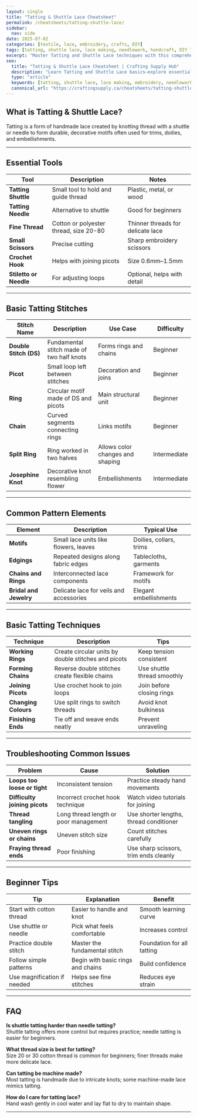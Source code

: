 ```yaml
---
layout: single
title: "Tatting & Shuttle Lace Cheatsheet"
permalink: /cheatsheets/tatting-shuttle-lace/
sidebar:
  nav: side
date: 2025-07-02
categories: [textile, lace, embroidery, crafts, DIY]
tags: [tatting, shuttle lace, lace making, needlework, handcraft, DIY lace, crafts]
excerpt: "Master Tatting and Shuttle Lace techniques with this comprehensive cheatsheet covering tools, stitches, patterns, and helpful tips."
seo:
  title: "Tatting & Shuttle Lace Cheatsheet | Crafting Supply Hub"
  description: "Learn Tatting and Shuttle Lace basics—explore essential tools, stitch types, pattern styles, and troubleshooting tips for delicate hand-made lace."
  type: "article"
  keywords: [tatting, shuttle lace, lace making, embroidery, needlework, DIY lace]
  canonical_url: "https://craftingsupply.ca/cheatsheets/tatting-shuttle-lace/"
---
```


## What is Tatting & Shuttle Lace?

Tatting is a form of handmade lace created by knotting thread with a shuttle or needle to form durable, decorative motifs often used for trims, doilies, and embellishments.

---

## Essential Tools

| Tool                  | Description                        | Notes                          |
|-----------------------|----------------------------------|-------------------------------|
| **Tatting Shuttle**   | Small tool to hold and guide thread| Plastic, metal, or wood       |
| **Tatting Needle**    | Alternative to shuttle            | Good for beginners            |
| **Fine Thread**       | Cotton or polyester thread, size 20-80| Thinner threads for delicate lace |
| **Small Scissors**    | Precise cutting                  | Sharp embroidery scissors      |
| **Crochet Hook**      | Helps with joining picots         | Size 0.6mm–1.5mm              |
| **Stiletto or Needle**| For adjusting loops              | Optional, helps with detail    |

---

## Basic Tatting Stitches

| Stitch Name           | Description                      | Use Case                       | Difficulty  |
|-----------------------|---------------------------------|-------------------------------|-------------|
| **Double Stitch (DS)**| Fundamental stitch made of two half knots | Forms rings and chains        | Beginner    |
| **Picot**             | Small loop left between stitches | Decoration and joins          | Beginner    |
| **Ring**              | Circular motif made of DS and picots | Main structural unit          | Beginner    |
| **Chain**             | Curved segments connecting rings | Links motifs                  | Beginner    |
| **Split Ring**        | Ring worked in two halves        | Allows color changes and shaping| Intermediate|
| **Josephine Knot**    | Decorative knot resembling flower | Embellishments               | Intermediate|

---

## Common Pattern Elements

| Element               | Description                      | Typical Use                    |
|-----------------------|---------------------------------|-------------------------------|
| **Motifs**            | Small lace units like flowers, leaves | Doilies, collars, trims      |
| **Edgings**           | Repeated designs along fabric edges | Tablecloths, garments         |
| **Chains and Rings**  | Interconnected lace components    | Framework for motifs           |
| **Bridal and Jewelry**| Delicate lace for veils and accessories | Elegant embellishments        |

---

## Basic Tatting Techniques

| Technique             | Description                      | Tips                          |
|-----------------------|---------------------------------|-------------------------------|
| **Working Rings**     | Create circular units by double stitches and picots | Keep tension consistent       |
| **Forming Chains**    | Reverse double stitches create flexible chains | Use shuttle thread smoothly   |
| **Joining Picots**    | Use crochet hook to join loops  | Join before closing rings     |
| **Changing Colours**   | Use split rings to switch threads| Avoid knot bulkiness          |
| **Finishing Ends**    | Tie off and weave ends neatly   | Prevent unraveling            |

---

## Troubleshooting Common Issues

| Problem               | Cause                            | Solution                       |
|-----------------------|---------------------------------|-------------------------------|
| **Loops too loose or tight** | Inconsistent tension          | Practice steady hand movements |
| **Difficulty joining picots** | Incorrect crochet hook technique | Watch video tutorials for joining|
| **Thread tangling**    | Long thread length or poor management | Use shorter lengths, thread conditioner|
| **Uneven rings or chains** | Uneven stitch size            | Count stitches carefully       |
| **Fraying thread ends**| Poor finishing                  | Use sharp scissors, trim ends cleanly|

---

## Beginner Tips

| Tip                    | Explanation                      | Benefit                        |
|------------------------|---------------------------------|-------------------------------|
| Start with cotton thread| Easier to handle and knot        | Smooth learning curve          |
| Use shuttle or needle   | Pick what feels comfortable      | Increases control              |
| Practice double stitch  | Master the fundamental stitch    | Foundation for all tatting     |
| Follow simple patterns  | Begin with basic rings and chains| Build confidence               |
| Use magnification if needed| Helps see fine stitches        | Reduces eye strain             |

---

## FAQ

**Is shuttle tatting harder than needle tatting?**  
Shuttle tatting offers more control but requires practice; needle tatting is easier for beginners.

**What thread size is best for tatting?**  
Size 20 or 30 cotton thread is common for beginners; finer threads make more delicate lace.

**Can tatting be machine made?**  
Most tatting is handmade due to intricate knots; some machine-made lace mimics tatting.

**How do I care for tatting lace?**  
Hand wash gently in cool water and lay flat to dry to maintain shape.

---

